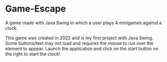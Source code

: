 # Game-Escape
A game made with Java Swing in which a user plays 4 minigames against a clock.

This game was created in 2022 and is my first project with Java Swing. Some buttons/text may not load and requires the mouse
to run over the element to appear. Launch the application and click on the start button on the right to start the clock!